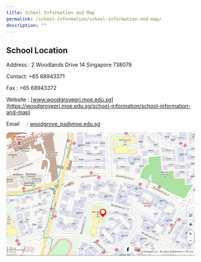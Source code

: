 ```yaml
---
title: School Information and Map
permalink: /school-information/school-information-and-map/
description: ""
---
```

## School Location

Address :     2 Woodlands Drive 14 Singapore 738079

Contact: +65 68943371

Fax    : +65 68943372

	 	
Website : [www.woodgrovepri.moe.edu.sg](https://woodgrovepri.moe.edu.sg/school-information/school-information-and-map)

Email     : woodgrove_ps@moe.edu.sg

![](/images/WGPS%20MAP.jpg)